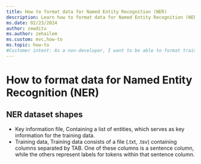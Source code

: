 ```yaml
---
title: How to format data for Named Entity Recognition (NER)
description: Learn how to format data for Named Entity Recognition (NER) scenario in Model Builder
ms.date: 02/23/2024
author: zewditu
ms.author: zehailem
ms.custom: mvc,how-to
ms.topic: how-to
#Customer intent: As a non-developer, I want to be able to format training data for Model Builder to use for training NER scenarios
---
```

# How to format data for Named Entity Recognition (NER)
 
 ## NER dataset shapes
 
- Key information file, Containing a list of entities, which serves as key information for the training data.
- Training data, Training data consists of a file (.txt, .tsv) containing columns separated by TAB. One of these columns is a sentence column, while the others represent labels for tokens within that sentence column.

